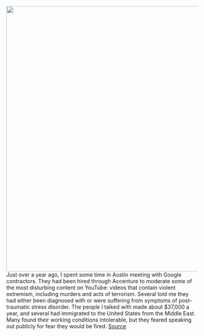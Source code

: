 <img src='https://cdn.vox-cdn.com/thumbor/2vLp7jiRrwxZPpKcZziAIXkoM1E=/0x0:2040x1360/1200x800/filters:focal(857x517:1183x843)/cdn.vox-cdn.com/uploads/chorus_image/image/68621973/acastro_180427_1777_0003.0.jpg' width='700px' /><br/>
Just over a year ago, I spent some time in Austin meeting with Google contractors. They had been hired through Accenture to moderate some of the most disturbing content on YouTube: videos that contain violent extremism, including murders and acts of terrorism. Several told me they had either been diagnosed with or were suffering from symptoms of post-traumatic stress disorder. The people I talked with made about $37,000 a year, and several had immigrated to the United States from the Middle East. Many found their working conditions intolerable, but they feared speaking out publicly for fear they would be fired.
<a href='https://www.theverge.com/2021/1/5/22214929/alphabet-workers-union-google-labor-organizing-silicon-valley'> Source <a/>